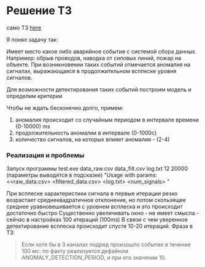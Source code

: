# Решение ТЗ
само ТЗ [here](./tz.md)

Я понял задачу так:

Имеет место какое либо аварийное событие с системой сбора данных.
Например: обрыв проводов, наводка от силовых линий, пожар на объекте.
При возникновении таких событий отмечается аномалия на сигналах, выражающаяся в
продолжительном всплеске уровня сигналов.

Для возможности детектирования таких событий построим модель и определим критерии

Чтобы не ждать бесконечно долго, примем: 
1) аномалия происходит со случайным периодом в интервале времени (0-10000) ms
2) продолжительность аномалии в интервале (0-1000с)
3) количество сигналов, на которых влияет аномалия - (2-4)

### Реализация и проблемы

Запуск программы test.exe data_raw.csv data_filt.csv log.txt 12 20000
(параметры выводятся в подсказке)
"Usage with params: <<raw_data.csv> <filtered_data.csv> <log.txt> <num_signals> <iterations>"


При всплеске характеристики сигнала в первые итерации резко возрастает среднеквадратичное отклонение,
но потом скользящее среднее уравновешивается с уровнем всплеска и это происходит достаточно быстро
Существенно увеличивать окно - не имеет смысла - сейчас в настройках 100 итераций (100ms)
В связи с чем уверенное детектирование всплеска происходит спустя 10-20 итераций. Фраза в ТЗ:
> Если хотя бы в 3 каналах подряд произошло событие в течение 100 мс:
по факту реализуется дефайном ANOMALY_DETECTION_PERIOD, и при его значении 10.
